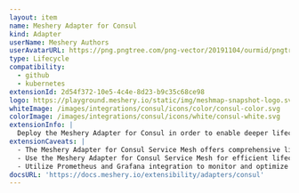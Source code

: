 ```yaml
---
layout: item
name: Meshery Adapter for Consul
kind: Adapter
userName: Meshery Authors
userAvatarURL: https://png.pngtree.com/png-vector/20191104/ourmid/pngtree-businessman-avatar-cartoon-style-png-image_1953664.jpg
type: Lifecycle
compatibility: 
  - github
  - kubernetes
extensionId: 2d54f372-10e5-4c4e-8d23-b9c35c68ce98
logo: https://playground.meshery.io/static/img/meshmap-snapshot-logo.svg
whiteImage: /images/integrations/consul/icons/color/consul-color.svg
colorImage: /images/integrations/consul/icons/white/consul-white.svg
extensionInfo: |
  Deploy the Meshery Adapter for Consul in order to enable deeper lifecycle management of Consul.
extensionCaveats: |
  - The Meshery Adapter for Consul Service Mesh offers comprehensive lifecycle management for Consul.
  - Use the Meshery Adapter for Consul Service Mesh for efficient lifecycle management of Consul and its sample applications.
  - Utilize Prometheus and Grafana integration to monitor and optimize Consul's performance.
docsURL: 'https://docs.meshery.io/extensibility/adapters/consul'
---
```

